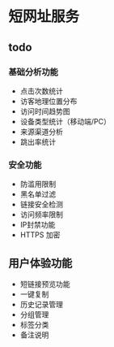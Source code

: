 # 短网址服务

## todo

### 基础分析功能

- 点击次数统计
- 访客地理位置分布
- 访问时间趋势图
- 设备类型统计（移动端/PC）
- 来源渠道分析
- 跳出率统计

### 安全功能

- 防滥用限制
- 黑名单过滤
- 链接安全检测
- 访问频率限制
- IP封禁功能
- HTTPS 加密

## 用户体验功能

- 短链接预览功能
- 一键复制
- 历史记录管理
- 分组管理
- 标签分类
- 备注说明
